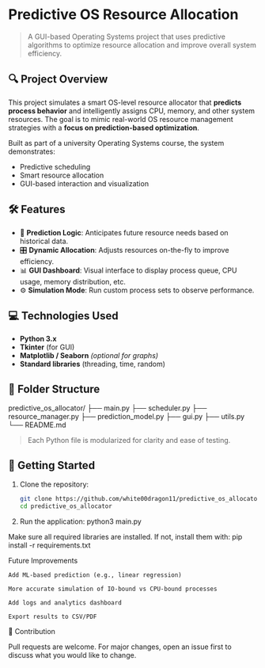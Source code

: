 # Predictive OS Resource Allocation

> A GUI-based Operating Systems project that uses predictive algorithms to optimize resource allocation and improve overall system efficiency.

## 🔍 Project Overview

This project simulates a smart OS-level resource allocator that **predicts process behavior** and intelligently assigns CPU, memory, and other system resources. The goal is to mimic real-world OS resource management strategies with a **focus on prediction-based optimization**.

Built as part of a university Operating Systems course, the system demonstrates:
- Predictive scheduling
- Smart resource allocation
- GUI-based interaction and visualization

## 🛠️ Features

- 🧠 **Prediction Logic**: Anticipates future resource needs based on historical data.
- 🎛️ **Dynamic Allocation**: Adjusts resources on-the-fly to improve efficiency.
- 📊 **GUI Dashboard**: Visual interface to display process queue, CPU usage, memory distribution, etc.
- ⚙️ **Simulation Mode**: Run custom process sets to observe performance.

## 💻 Technologies Used

- **Python 3.x**
- **Tkinter** (for GUI)
- **Matplotlib / Seaborn** *(optional for graphs)*
- **Standard libraries** (threading, time, random)

## 📁 Folder Structure
predictive_os_allocator/ ├── main.py ├── scheduler.py ├── resource_manager.py ├── prediction_model.py ├── gui.py ├── utils.py └── README.md


> Each Python file is modularized for clarity and ease of testing.

## 🚀 Getting Started

1. Clone the repository:
   ```bash
   git clone https://github.com/white00dragon11/predictive_os_allocator.git
   cd predictive_os_allocator

2. Run the application:
   python3 main.py


Make sure all required libraries are installed. If not, install them with:
pip install -r requirements.txt

Future Improvements

    Add ML-based prediction (e.g., linear regression)

    More accurate simulation of IO-bound vs CPU-bound processes

    Add logs and analytics dashboard

    Export results to CSV/PDF

🤝 Contribution

Pull requests are welcome. For major changes, open an issue first to discuss what you would like to change.



